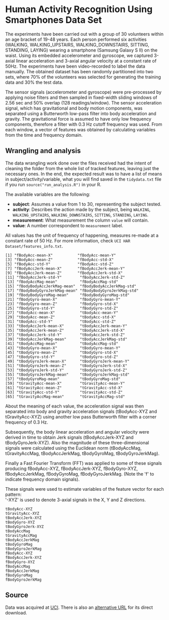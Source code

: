 # Human Activity Recognition Using Smartphones Data Set

The experiments have been carried out with a group of 30 volunteers within an age bracket of 19-48 years. Each person performed six activities (WALKING, WALKING_UPSTAIRS, WALKING_DOWNSTAIRS, SITTING, STANDING, LAYING) wearing a smartphone (Samsung Galaxy S II) on the waist. Using its embedded accelerometer and gyroscope, we captured 3-axial linear acceleration and 3-axial angular velocity at a constant rate of 50Hz. The experiments have been video-recorded to label the data manually. The obtained dataset has been randomly partitioned into two sets, where 70% of the volunteers was selected for generating the training data and 30% the test data.

The sensor signals (accelerometer and gyroscope) were pre-processed by applying noise filters and then sampled in fixed-width sliding windows of 2.56 sec and 50% overlap (128 readings/window). The sensor acceleration signal, which has gravitational and body motion components, was separated using a Butterworth low-pass filter into body acceleration and gravity. The gravitational force is assumed to have only low frequency components, therefore a filter with 0.3 Hz cutoff frequency was used. From each window, a vector of features was obtained by calculating variables from the time and frequency domain.

## Wrangling and analysis

The data wrangling work done over the files received had the intent of cleaning the folder from the whole list of tracked features, leaving just the necessary ones. In the end, the expected result was to have a list of means in subject/activity/variable, what you will find saved in the `tidydata.txt` file if you run `source("run_analysis.R")` in your R.

The available variables are the following:

* **subject**: Assumes a value from 1 to 30, representing the subject tested.
* **activity**: Describes the action made by the subject, being `WALKING`, `WALKING_UPSTAIRS`, `WALKING_DOWNSTAIRS`, `SITTING`, `STANDING`, `LAYING`.
* **measurement**: What measurement the column `value` will contain.
* **value**: A number correspondent to `measurement` label.

All values has the unit of frequency of happening, measures re-made at a constant rate of 50 Hz. For more information, check `UCI HAR Dataset/features_info.txt`.

```
[1] "fBodyAcc-mean-X"           "fBodyAcc-mean-Y"
[3] "fBodyAcc-mean-Z"           "fBodyAcc-std-X"
[5] "fBodyAcc-std-Y"            "fBodyAcc-std-Z"
[7] "fBodyAccJerk-mean-X"       "fBodyAccJerk-mean-Y"
[9] "fBodyAccJerk-mean-Z"       "fBodyAccJerk-std-X"
[11] "fBodyAccJerk-std-Y"        "fBodyAccJerk-std-Z"
[13] "fBodyAccMag-mean"          "fBodyAccMag-std"
[15] "fBodyBodyAccJerkMag-mean"  "fBodyBodyAccJerkMag-std"  
[17] "fBodyBodyGyroJerkMag-mean" "fBodyBodyGyroJerkMag-std"
[19] "fBodyBodyGyroMag-mean"     "fBodyBodyGyroMag-std"
[21] "fBodyGyro-mean-X"          "fBodyGyro-mean-Y"
[23] "fBodyGyro-mean-Z"          "fBodyGyro-std-X"
[25] "fBodyGyro-std-Y"           "fBodyGyro-std-Z"
[27] "tBodyAcc-mean-X"           "tBodyAcc-mean-Y"
[29] "tBodyAcc-mean-Z"           "tBodyAcc-std-X"
[31] "tBodyAcc-std-Y"            "tBodyAcc-std-Z"
[33] "tBodyAccJerk-mean-X"       "tBodyAccJerk-mean-Y"
[35] "tBodyAccJerk-mean-Z"       "tBodyAccJerk-std-X"
[37] "tBodyAccJerk-std-Y"        "tBodyAccJerk-std-Z"
[39] "tBodyAccJerkMag-mean"      "tBodyAccJerkMag-std"
[41] "tBodyAccMag-mean"          "tBodyAccMag-std"
[43] "tBodyGyro-mean-X"          "tBodyGyro-mean-Y"
[45] "tBodyGyro-mean-Z"          "tBodyGyro-std-X"
[47] "tBodyGyro-std-Y"           "tBodyGyro-std-Z"
[49] "tBodyGyroJerk-mean-X"      "tBodyGyroJerk-mean-Y"
[51] "tBodyGyroJerk-mean-Z"      "tBodyGyroJerk-std-X"
[53] "tBodyGyroJerk-std-Y"       "tBodyGyroJerk-std-Z"
[55] "tBodyGyroJerkMag-mean"     "tBodyGyroJerkMag-std"
[57] "tBodyGyroMag-mean"         "tBodyGyroMag-std"
[59] "tGravityAcc-mean-X"        "tGravityAcc-mean-Y"
[61] "tGravityAcc-mean-Z"        "tGravityAcc-std-X"
[63] "tGravityAcc-std-Y"         "tGravityAcc-std-Z"
[65] "tGravityAccMag-mean"       "tGravityAccMag-std"
```

About the meaning of each value, the acceleration signal was then separated into body and gravity acceleration signals (tBodyAcc-XYZ and tGravityAcc-XYZ) using another low pass Butterworth filter with a corner frequency of 0.3 Hz.

Subsequently, the body linear acceleration and angular velocity were derived in time to obtain Jerk signals (tBodyAccJerk-XYZ and tBodyGyroJerk-XYZ). Also the magnitude of these three-dimensional signals were calculated using the Euclidean norm (tBodyAccMag, tGravityAccMag, tBodyAccJerkMag, tBodyGyroMag, tBodyGyroJerkMag).

Finally a Fast Fourier Transform (FFT) was applied to some of these signals producing fBodyAcc-XYZ, fBodyAccJerk-XYZ, fBodyGyro-XYZ, fBodyAccJerkMag, fBodyGyroMag, fBodyGyroJerkMag. (Note the 'f' to indicate frequency domain signals).

These signals were used to estimate variables of the feature vector for each pattern:  
'-XYZ' is used to denote 3-axial signals in the X, Y and Z directions.

```
tBodyAcc-XYZ
tGravityAcc-XYZ
tBodyAccJerk-XYZ
tBodyGyro-XYZ
tBodyGyroJerk-XYZ
tBodyAccMag
tGravityAccMag
tBodyAccJerkMag
tBodyGyroMag
tBodyGyroJerkMag
fBodyAcc-XYZ
fBodyAccJerk-XYZ
fBodyGyro-XYZ
fBodyAccMag
fBodyAccJerkMag
fBodyGyroMag
fBodyGyroJerkMag
```

## Source

Data was acquired at [UCI](http://archive.ics.uci.edu/ml/datasets/Human+Activity+Recognition+Using+Smartphones). There is also an [alternative URL](https://d396qusza40orc.cloudfront.net/getdata%2Fprojectfiles%2FUCI%20HAR%20Dataset.zip) for its direct download.
